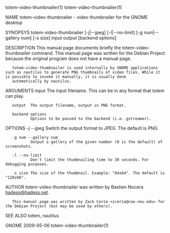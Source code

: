 totem-video-thumbnailer(1)                                                                                                                                                     totem-video-thumbnailer(1)

NAME
       totem-video-thumbnailer - video thumbnailer for the GNOME desktop

SYNOPSYS
       totem-video-thumbnailer [-j|--jpeg] [-l|--no-limit] [-g num|--gallery num] [-s size] input output [backend options]

DESCRIPTION
       This manual page documents briefly the totem-video-thumbnailer command. This manual page was written for the Debian Project because  the original program does not have a manual page.

       totem-video-thumbnailer is used internally by GNOME applications such as nautilus to generate PNG thumbnails of video files. While it is possible to invoke it manually, it is usually done
       automatically by nautilus.

ARGUMENTS
       input   The input filename. This can be in any format that totem can play.

       output  The output filename, output in PNG format.

       backend options
               Options to be passed to the backend (i.e. gstreamer).

OPTIONS
       -j --jpeg
               Switch the output format to JPEG. The default is PNG.

       -g num --gallery num
               Output a gallery of the given number (0 is the default) of screenshots.

       -l --no-limit
               Don't limit the thumbnailing time to 30 seconds. For debugging purposes.

       -s size The size of the thumbnail. Example: "64x64". The default is "128x96".

AUTHOR
       totem-video-thumbnailer was written by Bastien Nocera <hadess@hadess.net>.

       This manual page was written by Zack Cerza <zcerza@coe.neu.edu> for the Debian Project (but may be used by others).

SEE ALSO
       totem, nautilus

GNOME                                                                                           2009-05-06                                                                     totem-video-thumbnailer(1)
